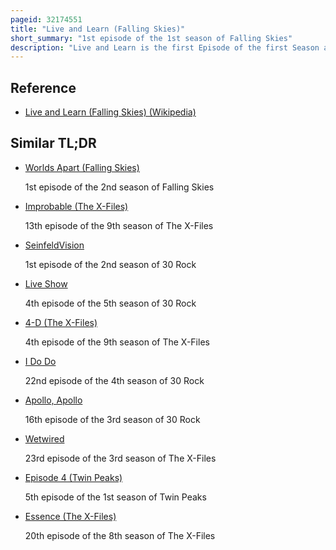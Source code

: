 ```yaml
---
pageid: 32174551
title: "Live and Learn (Falling Skies)"
short_summary: "1st episode of the 1st season of Falling Skies"
description: "Live and Learn is the first Episode of the first Season and Series Premiere of Tnt's Science Fiction Drama falling Skies. The Episode was written by Series Creator and Executive Producer robert Rodat and was directed by Carl Franklin. The Episode first aired in the United States on June 19, 2011, alongside the second Episode."
---
```


## Reference

- [Live and Learn (Falling Skies) (Wikipedia)](https://en.wikipedia.org/?curid=32174551)

## Similar TL;DR

- [Worlds Apart (Falling Skies)](/tldr/en/worlds-apart-falling-skies)

  1st episode of the 2nd season of Falling Skies

- [Improbable (The X-Files)](/tldr/en/improbable-the-x-files)

  13th episode of the 9th season of The X-Files

- [SeinfeldVision](/tldr/en/seinfeldvision)

  1st episode of the 2nd season of 30 Rock

- [Live Show](/tldr/en/live-show)

  4th episode of the 5th season of 30 Rock

- [4-D (The X-Files)](/tldr/en/4-d-the-x-files)

  4th episode of the 9th season of The X-Files

- [I Do Do](/tldr/en/i-do-do)

  22nd episode of the 4th season of 30 Rock

- [Apollo, Apollo](/tldr/en/apollo-apollo)

  16th episode of the 3rd season of 30 Rock

- [Wetwired](/tldr/en/wetwired)

  23rd episode of the 3rd season of The X-Files

- [Episode 4 (Twin Peaks)](/tldr/en/episode-4-twin-peaks)

  5th episode of the 1st season of Twin Peaks

- [Essence (The X-Files)](/tldr/en/essence-the-x-files)

  20th episode of the 8th season of The X-Files
